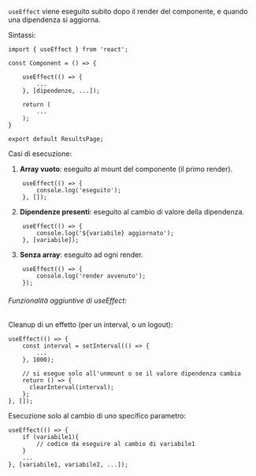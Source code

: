 `useEffect` viene eseguito subito dopo il render del componente, e quando una dipendenza si aggiorna. 

Sintassi:

```tsx
import { useEffect } from 'react';

const Component = () => {
    
    useEffect(() => {
        ...
    }, [dipendenze, ...]);
    
    return (
        ...
    );
}

export default ResultsPage;
```

Casi di esecuzione:

1. **Array vuoto**: eseguito al mount del componente (il primo render).

```tsx
    useEffect(() => {
        console.log('eseguito');
    }, []);
```

2. **Dipendenze presenti**: eseguito al cambio di valore della dipendenza.

```tsx
    useEffect(() => {
        console.log('${variabile} aggiornato');
    }, [variabile]);
```

3. **Senza array**: eseguito ad ogni render.

```tsx
    useEffect(() => {
        console.log('render avvenuto');
    });
```

###### Funzionalità aggiuntive di useEffect:

Cleanup di un effetto (per un interval, o un logout):

```tsx
useEffect(() => {
	const interval = setInterval(() => {
		...
	}, 1000);
	
	// si esegue solo all'unmount o se il valore dipendenza cambia
	return () => {
      clearInterval(interval);
    };
}, []);
```

Esecuzione solo al cambio di uno specifico parametro:

```tsx
useEffect(() => {
	if (variabile1){
		// codice da eseguire al cambio di variabile1
	}
	...
}, [variabile1, variabile2, ...]);
```
